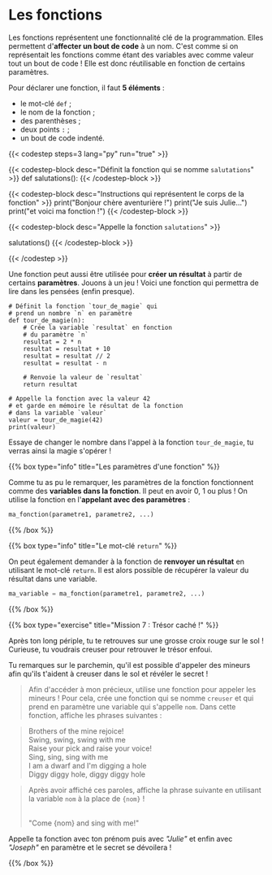 # Les fonctions

Les fonctions représentent une fonctionnalité clé de la programmation. Elles
permettent d'**affecter un bout de code** à un nom. C'est comme si on
représentait les fonctions comme étant des variables avec comme valeur tout un
bout de code ! Elle est donc réutilisable en fonction de certains paramètres.

Pour déclarer une fonction, il faut **5 éléments** :

- le mot-clé `def` ;
- le nom de la fonction ;
- des parenthèses ;
- deux points `:` ;
- un bout de code indenté.

{{< codestep steps=3 lang="py" run="true" >}}

{{< codestep-block desc="Définit la fonction qui se nomme `salutations`" >}}
def salutations():
{{< /codestep-block >}}

{{< codestep-block desc="Instructions qui représentent le corps de la fonction" >}}
    print("Bonjour chère aventurière !")
    print("Je suis Julie...")
    print("et voici ma fonction !")
{{< /codestep-block >}}

{{< codestep-block desc="Appelle la fonction `salutations`" >}}
 
salutations()
{{< /codestep-block >}}

{{< /codestep >}}

Une fonction peut aussi être utilisée pour **créer un résultat** à partir de
certains **paramètres**. Jouons à un jeu ! Voici une fonction qui permettra de 
lire dans les pensées (enfin presque).

```codepython
# Définit la fonction `tour_de_magie` qui
# prend un nombre `n` en paramètre
def tour_de_magie(n):
    # Crée la variable `resultat` en fonction
    # du paramètre `n`
    resultat = 2 * n
    resultat = resultat + 10
    resultat = resultat // 2
    resultat = resultat - n

    # Renvoie la valeur de `resultat`
    return resultat

# Appelle la fonction avec la valeur 42
# et garde en mémoire le résultat de la fonction
# dans la variable `valeur`
valeur = tour_de_magie(42)
print(valeur)
```

Essaye de changer le nombre dans l'appel à la fonction `tour_de_magie`, tu
verras ainsi la magie s'opérer !

{{% box type="info" title="Les paramètres d'une fonction" %}}

Comme tu as pu le remarquer, les paramètres de la fonction fonctionnent comme
des **variables dans la fonction**. Il peut en avoir 0, 1 ou plus ! On utilise
la fonction en l'**appelant avec des paramètres** :

```python {nocopy=true}
ma_fonction(parametre1, parametre2, ...)
```

{{% /box %}}

{{% box type="info" title="Le mot-clé `return`" %}}

On peut également demander à la fonction de **renvoyer un résultat** en utilisant le mot-clé `return`. Il est alors possible
de récupérer la valeur du résultat dans une variable.

```python {nocopy=true}
ma_variable = ma_fonction(parametre1, parametre2, ...)
```

{{% /box %}}

{{% box type="exercise" title="Mission 7 : Trésor caché !" %}}

Après ton long périple, tu te retrouves sur une grosse croix rouge sur le sol !
Curieuse, tu voudrais creuser pour retrouver le trésor enfoui.

Tu remarques sur le parchemin, qu'il est possible d'appeler des mineurs afin
qu'ils t'aident à creuser dans le sol et révéler le secret !

> Afin d'accéder à mon précieux, utilise une fonction pour appeler les mineurs !
> Pour cela, crée une fonction qui se nomme `creuser` et qui prend en paramètre 
> une variable qui s'appelle `nom`. Dans cette fonction, affiche les phrases
> suivantes :

> Brothers of the mine rejoice!
> </br>
> Swing, swing, swing with me
> </br>
> Raise your pick and raise your voice!
> </br>
> Sing, sing, sing with me
> </br>
> I am a dwarf and I'm digging a hole
> </br>
> Diggy diggy hole, diggy diggy hole

> Après avoir affiché ces paroles, affiche la phrase suivante en utilisant la
> variable `nom` à la place de `{nom}` !
> 
> </br>
> "Come {nom} and sing with me!"

Appelle ta fonction avec ton prénom puis avec *"Julie"* et enfin avec *"Joseph"*
en paramètre et le secret se dévoilera !

{{% /box %}}
